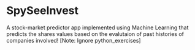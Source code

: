 # SpySeeInvest
A stock-market predictor app implemented using Machine Learning  that predicts the shares values based on the evalutaion of past histories of companies involved! 
[Note: Ignore python_exercises]
